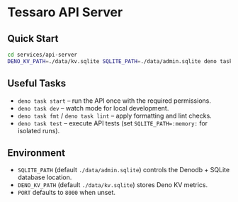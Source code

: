 # Tessaro API Server

## Quick Start

```bash
cd services/api-server
DENO_KV_PATH=./data/kv.sqlite SQLITE_PATH=./data/admin.sqlite deno task dev
```

## Useful Tasks

- `deno task start` – run the API once with the required permissions.
- `deno task dev` – watch mode for local development.
- `deno task fmt` / `deno task lint` – apply formatting and lint checks.
- `deno task test` – execute API tests (set `SQLITE_PATH=:memory:` for isolated
  runs).

## Environment

- `SQLITE_PATH` (default `./data/admin.sqlite`) controls the Denodb + SQLite
  database location.
- `DENO_KV_PATH` (default `./data/kv.sqlite`) stores Deno KV metrics.
- `PORT` defaults to `8000` when unset.
